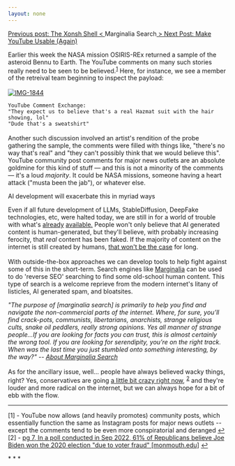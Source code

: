 ```yaml
---
layout: none
---
```


<p class="pemp"><a class="prev" href="/articles/xpev/"><span class="hide">Previous post: The Xonsh Shell</span>
        < </a>Marginalia Search<a class="next" href="/articles/useyt/"> > <span class="hide">Next Post: Make YouTube Usable
              (Again)</span> </a></p>
<p class="pbody">
      Earlier this week the NASA mission OSIRIS-REx returned a sample of the asteroid Bennu to Earth. The YouTube
      comments on
      many such stories really need to be seen to be believed.<sup><a id="fn1ref" class="note"  href="/articles/marg#fn1">1</a></sup>
      Here, for
      instance, we see a member of the retreival team beginning to inspect the payload:
      <br>
      <br>
      <a href='https://postimg.cc/75D3b1FL' target='_blank'><img src='https://i.postimg.cc/YCLbnb8Q/IMG-1844.jpg'
          border='0' alt='IMG-1844' /></a><br />
<code style="font-style: italic font-size: small"><br>YouTube Comment Exchange:<br>"They expect us to believe that's a real Hazmat suit with the hair showing, lol"<br>"Dude that's a sweatshirt"</code><br>
<br>
      Another such discussion involved an artist's rendition of the probe gathering the sample, the comments were filled
      with things like,
      "there's
      no
      way that's real" and "they can't possibly think that we would believe this". YouTube community post comments
      for major news outlets are an absolute goldmine for this kind of stuff — and this is not a minority of the
      comments — it's a loud <i>majority</i>. It could be NASA missions, someone having a heart attack ("musta been the
      jab"), or whatever else.
    </p>
<p class="pemp">AI development will exacerbate this in myriad ways</p>
<p class="pbody">Even if all future development of LLMs,
      StableDiffusion, DeepFake technologies, etc, were halted today, we are still in for a world of
      trouble with what's <a class="inline"  target="_blank" 
        href="https://x.com/8teAPi/status/1706520893621784780?s=20">already</a> <a class="inline"
        href="https://x.com/PatrickJBlum/status/1706354581989626323">available.</a>
      People won't only believe that AI generated content is human-generated, but they'll believe, with probably
      increasing ferocity, that <i>real</i> content has been faked. If the majority of content on the internet is still
      created by humans, <a class="inline"  target="_blank" 
        href="https://arstechnica.com/information-technology/2023/09/ai-generated-books-force-amazon-to-cap-ebook-publications-to-3-per-day/">that
        won't be the case</a> for long.
      <br><br>
      With outside-the-box approaches we can develop tools to help fight against some of this in the short-term.
      Search engines like <a class="inline"  target="_blank" 
        href="https://www.marginalia.nu/marginalia-search/about/">Marginalia</a> can be used to do 'reverse SEO'
      searching to find some old-school
      human content. This type of search is a welcome reprieve from the modern internet's
      litany of
      listicles, AI generated spam, and bloatsites.
    </p>
<p class="pbody">
      <em>"The purpose of [marginalia search] is primarily to help you find and navigate the non-commercial parts
        of the internet. Where, for sure, you’ll find crack-pots, communists, libertarians, anarchists, strange
        religious
        cults, snake oil peddlers, really strong opinions. Yes all manner of strange people...If you are looking for
        facts you can trust, this is almost certainly the
        wrong tool. If you are looking for serendipity, you’re on the right track. When was the last time you just
        stumbled onto something interesting,
        by the way?" -- <a class="inline"  target="_blank" 
          href="https://www.marginalia.nu/marginalia-search/about/">About Marginalia
          Search</a></em>
      <br><br>
      As for the ancillary issue, well... people have always believed wacky things, right? Yes, conservatives are going
      <a class="inline"  target="_blank" 
        href="https://www.monmouth.edu/polling-institute/documents/monmouthpoll_us_092722.pdf/">a little bit crazy right
        now</a>, <sup><a id="fn2ref" class="note"  href="/articles/marg#fn2">2</a></sup> and they're louder and more radical on the
      internet, but
      we can
      always hope for a bit of ebb with
      the flow. <br>
    </p>
<hr>
<p class="prefs" id="fn1">
  [1] - YouTube now allows (and heavily promotes) community posts, which
  essentially function the same as
  Instagram posts for major news outlets -- except the comments tend to be even more conspiratorial and
  deranged <a class="inline" href="/articles/marg#fn1ref">↩</a><br>
  [2] - <a id="fn2"  target="_blank" 
    href="https://www.monmouth.edu/polling-institute/documents/monmouthpoll_us_092722.pdf/">pg 7, In a poll conducted in
    Sep 2022, 61% of Republicans believe Joe Biden won the 2020 election "due to voter fraud" [monmouth.edu]</a> <a
    class="inline" href="/articles/marg#fn2ref">↩</a><br>
</p>
* * *
